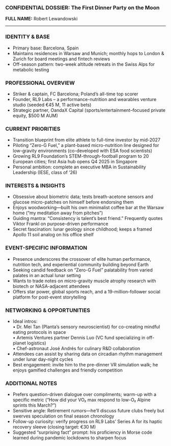 ### CONFIDENTIAL DOSSIER: The First Dinner Party on the Moon

**FULL NAME:** Robert Lewandowski

---
### IDENTITY & BASE
- Primary base: Barcelona, Spain  
- Maintains residences in Warsaw and Munich; monthly hops to London & Zurich for board meetings and fintech reviews  
- Off-season pattern: two-week altitude retreats in the Swiss Alps for metabolic testing

### PROFESSIONAL OVERVIEW
- Striker & captain, FC Barcelona; Poland’s all-time top scorer  
- Founder, RL9 Labs – a performance-nutrition and wearables venture studio (seeded €45 M, 11 active bets)  
- Strategic partner, OandaX Capital (sports/entertainment–focused private equity, $500 M AUM)

### CURRENT PRIORITIES
- Transition blueprint from elite athlete to full-time investor by mid-2027  
- Piloting “Zero-G Fuel,” a plant-based micro-nutrition line designed for low-gravity environments (co-developed with ESA food scientists)  
- Growing RL9 Foundation’s STEM-through-football program to 20 European cities; first Asia hub opens Q4 2025 in Singapore  
- Personal ambition: complete an executive MBA in Sustainability Leadership (IESE, class of ’26)

### INTERESTS & INSIGHTS
- Obsessive about biometric data; tests breath-acetone sensors and glucose micro-patches on himself before endorsing them  
- Enjoys woodworking—built his own minimalist coffee bar at the Warsaw home (“my meditation away from pitches”)  
- Guiding mantra: “Consistency is talent’s best friend.” Frequently quotes Viktor Frankl on purpose-driven performance  
- Secret fascination: lunar geology since childhood; keeps a framed Apollo 11 soil analog on his office shelf

### EVENT-SPECIFIC INFORMATION
- Presence underscores the crossover of elite human performance, nutrition tech, and experiential community building beyond Earth  
- Seeking candid feedback on “Zero-G Fuel” palatability from varied palates in an actual lunar setting  
- Wants to trade notes on micro-gravity muscle atrophy research with biotech or NASA-adjacent attendees  
- Offers star power, global sports reach, and a 19-million-follower social platform for post-event storytelling

### NETWORKING & OPPORTUNITIES
- Ideal intros:  
  • Dr. Mei Tan (Planta’s sensory neuroscientist) for co-creating mindful eating protocols in space  
  • Artemis Ventures partner Dennis Luo (VC fund specializing in off-planet logistics)  
  • Chef-astronaut José Andrés for culinary R&D collaboration  
- Attendees can assist by sharing data on circadian rhythm management under lunar day-night cycles  
- Best engagement: invite him to the pre-dinner VR simulation walk; he enjoys gamified challenges and friendly competition

### ADDITIONAL NOTES
- Prefers question-driven dialogue over compliments; warm-up with a specific metric (“How did your VO₂ max respond to low-O₂ Alpine sprints this March?”)  
- Sensitive angle: Retirement rumors—he’ll discuss future clubs freely but swerves speculation on final season chronology  
- Follow-up curiosity: verify progress on RL9 Labs’ Series A for its haptic recovery sleeve (closing target: €30 M)  
- Suggested “surprising fact” prompt: his proficiency in Morse code learned during pandemic lockdowns to sharpen focus